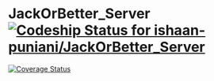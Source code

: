 # JackOrBetter_Server [ ![Codeship Status for ishaan-puniani/JackOrBetter_Server](https://codeship.com/projects/0b691070-16d9-0134-1384-3e8c5d75eee7/status?branch=master)](https://codeship.com/projects/158452)
[![Coverage Status](https://coveralls.io/repos/github/ishaan-puniani/JackOrBetter_Server/badge.svg?branch=master)](https://coveralls.io/github/ishaan-puniani/JackOrBetter_Server?branch=master)
